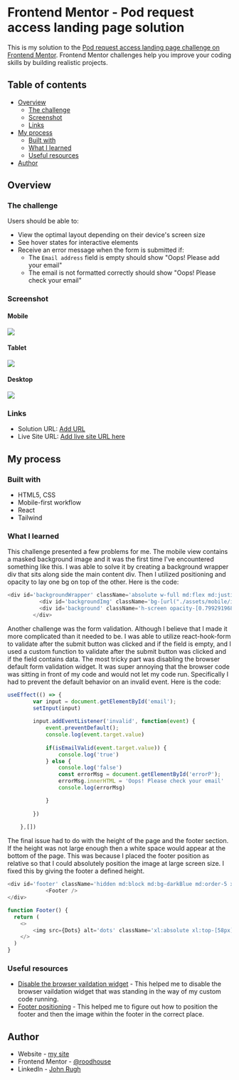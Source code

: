# Frontend Mentor - Pod request access landing page solution

This is my solution to the [Pod request access landing page challenge on Frontend Mentor](https://www.frontendmentor.io/challenges/pod-request-access-landing-page-eyTmdkLSG). Frontend Mentor challenges help you improve your coding skills by building realistic projects. 

## Table of contents

- [Overview](#overview)
  - [The challenge](#the-challenge)
  - [Screenshot](#screenshot)
  - [Links](#links)
- [My process](#my-process)
  - [Built with](#built-with)
  - [What I learned](#what-i-learned)
  - [Useful resources](#useful-resources)
- [Author](#author)

## Overview

### The challenge

Users should be able to:

- View the optimal layout depending on their device's screen size
- See hover states for interactive elements
- Receive an error message when the form is submitted if:
  - The `Email address` field is empty should show "Oops! Please add your email"
  - The email is not formatted correctly should show "Oops! Please check your email"

### Screenshot

#### Mobile

![](/src/assets/mb.png)

#### Tablet

![](/src/assets/tab.png)

#### Desktop

![](/src/assets/dt.png)

### Links

- Solution URL: [Add URL](https://github.com/roodhouse/frontend-mentor-pod-request-access)
- Live Site URL: [Add live site URL here](https://request.rugh.us)

## My process

### Built with

- HTML5, CSS
- Mobile-first workflow
- React
- Tailwind

### What I learned

This challenge presented a few problems for me. The mobile view contains a masked background image and it was the first time I've encountered something like this. I was able to solve it by creating a background wrapper div that sits along side the main content div. Then I utilized positioning and opacity to lay one bg on top of the other. Here is the code:

```js
<div id='backgroundWrapper' className='absolute w-full md:flex md:justify-end'>
          <div id='backgroundImg' className='bg-[url("./assets/mobile/image-host.jpg")] md:bg-[url("./assets/tablet/image-host.jpg")] xl:bg-[url("./assets/desktop/image-host.jpg")] h-screen md:h-[767px] md:w-[491px] md:absolute md:bg-no-repeat md:z-10 xl:w-[888px] xl:h-[640px] xl:mt-[130px]'></div>
          <div id='background' className='h-screen opacity-[0.7992919683456421] bg-darkBlue absolute w-full bottom-0 md:hidden'></div>
        </div>
```

Another challenge was the form validation. Although I believe that I made it more complicated than it needed to be. I was able to utilize react-hook-form to validate after the submit button was clicked and if the field is empty, and I used a custom function to validate after the submit button was clicked and if the field contains data. The most tricky part was disabling the browser default form validation widget. It was super annoying that the browser code was sitting in front of my code and would not let my code run. Specifically I had to prevent the default behavior on an invalid event. Here is the code:

```js
useEffect(() => {
        var input = document.getElementById('email');
        setInput(input)
        
        input.addEventListener('invalid', function(event) {
            event.preventDefault();
            console.log(event.target.value)
            
            if(isEmailValid(event.target.value)) {
                console.log('true')
            } else {
                console.log('false')
                const errorMsg = document.getElementById('errorP');
                errorMsg.innerHTML = 'Oops! Please check your email'
                console.log(errorMsg)

            }
            
        })
        
    },[])
```

The final issue had to do with the height of the page and the footer section. If the height was not large enough then a white space would appear at the bottom of the page. This was because I placed the footer position as relative so that I could absolutely position the image at large screen size. I fixed this by giving the footer a defined height.

```js
<div id='footer' className='hidden md:block md:bg-darkBlue md:order-5 xl:right-0 xl:bottom-[125px] xl:z-40 xl:bg-transparent xl:relative xl:w-full xl:h-[232px]'>
            <Footer />
</div>

function Footer() {
  return (
    <>
        <img src={Dots} alt='dots' className='xl:absolute xl:top-[58px] xl:right-[-94px]' />
    </>
  )
}
```


### Useful resources

- [Disable the browser vaildation widget](https://webdesign.tutsplus.com/tutorials/html5-form-validation-with-the-pattern-attribute--cms-25145) - This helped me to disable the browser vaildation widget that was standing in the way of my custom code running.
- [Footer positioning](https://www.w3docs.com/snippets/css/how-to-set-absolute-positioning-relative-to-the-parent-element.html) - This helped me to figure out how to position the footer and then the image within the footer in the correct place.

## Author

- Website - [my site](https://rugh.us)
- Frontend Mentor - [@roodhouse](https://www.frontendmentor.io/profile/roodhouse)
- LinkedIn - [John Rugh](https://www.linkedin.com/in/john-m-rugh/)